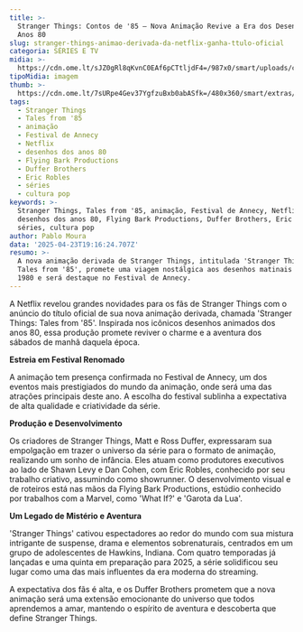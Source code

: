```yaml
---
title: >-
  Stranger Things: Contos de '85 – Nova Animação Revive a Era dos Desenhos dos
  Anos 80
slug: stranger-things-animao-derivada-da-netflix-ganha-ttulo-oficial
categoria: SÉRIES E TV
midia: >-
  https://cdn.ome.lt/sJZ0gRl8qKvnC0EAf6pCTtljdF4=/987x0/smart/uploads/conteudo/fotos/stranger-thing_QE71kNS.jpg
tipoMidia: imagem
thumb: >-
  https://cdn.ome.lt/7sURpe4Gev37YgfzuBxb0abASfk=/480x360/smart/extras/conteudos/stranger-things-animacao.jpg
tags:
  - Stranger Things
  - Tales from '85
  - animação
  - Festival de Annecy
  - Netflix
  - desenhos dos anos 80
  - Flying Bark Productions
  - Duffer Brothers
  - Eric Robles
  - séries
  - cultura pop
keywords: >-
  Stranger Things, Tales from '85, animação, Festival de Annecy, Netflix,
  desenhos dos anos 80, Flying Bark Productions, Duffer Brothers, Eric Robles,
  séries, cultura pop
author: Pablo Moura
data: '2025-04-23T19:16:24.707Z'
resumo: >-
  A nova animação derivada de Stranger Things, intitulada 'Stranger Things:
  Tales from '85', promete uma viagem nostálgica aos desenhos matinais dos anos
  1980 e será destaque no Festival de Annecy.
---
```


A Netflix revelou grandes novidades para os fãs de Stranger Things com o anúncio do título oficial de sua nova animação derivada, chamada 'Stranger Things: Tales from '85'. Inspirada nos icônicos desenhos animados dos anos 80, essa produção promete reviver o charme e a aventura dos sábados de manhã daquela época.

**Estreia em Festival Renomado**

A animação tem presença confirmada no Festival de Annecy, um dos eventos mais prestigiados do mundo da animação, onde será uma das atrações principais deste ano. A escolha do festival sublinha a expectativa de alta qualidade e criatividade da série.

**Produção e Desenvolvimento**

Os criadores de Stranger Things, Matt e Ross Duffer, expressaram sua empolgação em trazer o universo da série para o formato de animação, realizando um sonho de infância. Eles atuam como produtores executivos ao lado de Shawn Levy e Dan Cohen, com Eric Robles, conhecido por seu trabalho criativo, assumindo como showrunner. O desenvolvimento visual e de roteiros está nas mãos da Flying Bark Productions, estúdio conhecido por trabalhos com a Marvel, como 'What If?' e 'Garota da Lua'.

**Um Legado de Mistério e Aventura**

'Stranger Things' cativou espectadores ao redor do mundo com sua mistura intrigante de suspense, drama e elementos sobrenaturais, centrados em um grupo de adolescentes de Hawkins, Indiana. Com quatro temporadas já lançadas e uma quinta em preparação para 2025, a série solidificou seu lugar como uma das mais influentes da era moderna do streaming.

A expectativa dos fãs é alta, e os Duffer Brothers prometem que a nova animação será uma extensão emocionante do universo que todos aprendemos a amar, mantendo o espírito de aventura e descoberta que define Stranger Things.

